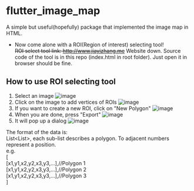 # flutter_image_map
A simple but useful(hopefully) package that implemented the image map in HTML.
+ Now come alone with a ROI(Region of interest) selecting tool!</br>
~~ROI select tool link: http://www.jiayizhang.me~~
Website down. Source code of the tool is in this repo (index.html in root folder). Just open it in browser should be fine.

## How to use ROI selecting tool
1. Select an image
![image](https://i.imgur.com/WNBpgcK.png)
2. Click on the image to add vertices of ROIs
![image](https://i.imgur.com/DuefciJ.png)
3. If you want to create a new ROI, click on "New Polygon"
![image](https://i.imgur.com/FmvfmX6.png)
4. When you are done, press "Export"
![image](https://i.imgur.com/UIZO6kp.png)
5. It will pop up a dialog
![image](https://i.imgur.com/Dkk6S2C.png)

The format of the data is:</br>
List<List<int>>, each sub-list describes a polygon. To adjacent numbers represent a position.</br>
e.g.</br>
[</br>
  [x1,y1,x2,y2,x3,y3,...],//Polygon 1</br>
  [x1,y1,x2,y2,x3,y3,...],//Polygon 2</br>
  [x1,y1,x2,y2,x3,y3,...],//Polygon 3</br>
]</br>
